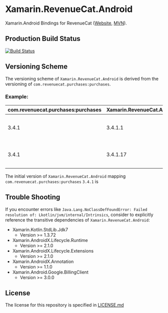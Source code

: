 # Xamarin.RevenueCat.Android

Xamarin.Android Bindings for RevenueCat ([Website](https://www.revenuecat.com/), [MVN](https://mvnrepository.com/artifact/com.revenuecat.purchases/purchases)).

## Production Build Status

[![Build Status](https://funmusic.visualstudio.com/Xamarin%20RevenueCat%20Bindings/_apis/build/status/Production-Xamarin.RevenueCat.Android?branchName=refs%2Fpull%2F7%2Fmerge)](https://funmusic.visualstudio.com/Xamarin%20RevenueCat%20Bindings/_build/latest?definitionId=148&branchName=refs%2Fpull%2F7%2Fmerge)

## Versioning Scheme

The versioning scheme of `Xamarin.RevenueCat.Android` is derived from the versioning of `com.revenuecat.purchases:purchases`.

### Example:

| com.revenuecat.purchases:purchases | Xamarin.RevenueCat.Android | Note |
|:--|:--|:--|
| 3.4.1 | 3.4.1.1 | First version of bindings for 3.4.1 |
| 3.4.1 | 3.4.1.17 | Bindings for 3.4.1 containing fixes |

The initial version of `Xamarin.RevenueCat.Android` mapping `com.revenuecat.purchases:purchases` `3.4.1` is 

## Trouble Shooting

If you encounter errors like `Java.Lang.NoClassDefFoundError: Failed resolution of: Lkotlin/jvm/internal/Intrinsics`, consider to explicitly reference the transitive dependencies of `Xamarin.RevenueCat.Android`:

* Xamarin.Kotlin.StdLib.Jdk7
	* Version >= 1.3.72
* Xamarin.AndroidX.Lifecycle.Runtime
	* Version >= 2.1.0
* Xamarin.AndroidX.Lifecycle.Extensions
	* Version >= 2.1.0
* Xamarin.AndroidX.Annotation
	* Version >= 1.1.0
* Xamarin.Android.Google.BillingClient
	* Version >= 3.0.0

## License

The license for this repository is specified in 
[LICENSE.md](Xamarin.RevenueCat.Android/Xamarin.Android/LICENSE.md)
